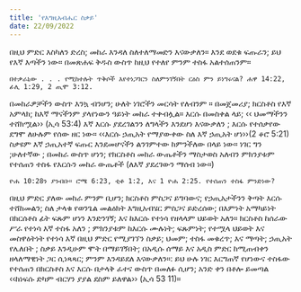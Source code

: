 ```yaml
---
title: 'የእግዚአብሔር ስቃይ'
date: 22/09/2022
---
```


በዚህ ምድር እስካለን ድረስ; መከራ እንዳለ ስለተለማመድን እናውቃለን። እንደ ወደቁ ፍጡራን; ይህ የእኛ እጣችን ነው። በመጽሐፍ ቅዱስ ውስጥ ከዚህ የተለየ ምንም ተስፋ አልተሰጠንም።

`በተቃራኒው . . . የሚከተሉት ጥቅሶች እየተነጋገርን ስለምንገኝበት ርዕስ ምን ይነግሩናል? ሐዋ 14:22, ፊሊ 1:29, 2 ጢሞ 3:12.`

በመከራዎቻችን ውስጥ እንኳ ብንሆን; ሁለት ነገሮችን መርሳት የለብንም ። በመጀመሪያ; ክርስቶስ የእኛ አምላክ; ከእኛ ማናችንም ያላየነውን ዓይነት መከራ ተቀብሏል። እርሱ በመስቀል ላይ; ‹‹ ህመማችንን ተሸክሟል›› (ኢሳ 53:4) እኛ እርሱ ያደረገልንን ለግላችን እንደሆነ እናውቃለን ; እርሱ የተሰቃየው ደግሞ ለሁሉም የሰው ዘር ነው። ‹‹እርሱ ኃጢአት የማያውቀው ስለ እኛ ኃጢአት ሆነ››(2 ቆሮ 5:21) ስቃዩም እኛ ኃጢአተኛ ፍጡር እንደመሆናችን ልንገምተው ከምንችለው በላይ ነው። ነገር ግን ;ሁለተኛው ; በመከራ ውስጥ ሆነን; የክርስቶስ መከራ ውጤቶችን ማስታወስ አለብን ምክንያቱም የተሰጠን ተስፋ የእርሱን መከራ ውጤቶች (ለእኛ ያደረገውን ማሰብ ነው።)

`ዮሐ 10:28ን ያንብቡ። ሮሜ 6:23, ቲቶ 1:2, እና 1 ዮሐ 2:25. የተሰጠን ተስፋ ምንድነው?`

በዚህ ምድር ያለው መከራ ምንም ቢሆን; ክርስቶስ ምስጋና ይግባውና; የኃጢአታችንን ቅጣት እርሱ ተሸከመልን; ስለ ታላቁ የወንጌል መልዕክት እግዚአብሄር ምስጋና ይድረሰው; በእምነት አማካይነት በክርሰቶስ ፊት ፍጹም ሆነን እንድንገኝ; እና ከእርሱ የተነሳ የዘላላም ህይወት አለን። ክርስቶስ ከሰራው ሥራ የተነሳ እኛ ተስፋ አለን ; ምክንያቱም ከእርሱ ሙሉነት; ፍጹምነት; የተሟላ ህይወት እና መስዋዕትነት የተነሳ እኛ በዚህ ምድር የሚያገኘን ስቃይ; ህመም; ተስፋ መቁረጥ; እና ማጣት; ኃጢአት የሌለበት ; ስቃይ እንዲሁም ሞት በማይገኝበት; በአዲሱ ሰማይ እና አዲስ ምድር ከሚጠብቀን ዘላለማዊነት ጋር ሲነጻጻር; ምንም እንዳይደለ እናውቃለን።: ይህ ሁሉ ነገር እርግጠኛ የሆነውና ተስፋው የተሰጠን በክርስቶስ እና እርሱ በታላቅ ፈተና ውስጥ በመለፉ ሲሆን; አንድ ቀን በቶሎ ይመጣል ‹‹ከነፍሱ ድካም ብርሃን ያያል ደስም ይለዋል›› (ኢሳ 53 11)።